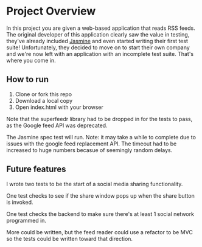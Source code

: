 # Project Overview

In this project you are given a web-based application that reads RSS feeds. The original developer of this application clearly saw the value in testing, they've already included [Jasmine](http://jasmine.github.io/) and even started writing their first test suite! Unfortunately, they decided to move on to start their own company and we're now left with an application with an incomplete test suite. That's where you come in.


## How to run

1. Clone or fork this repo
2. Download a local copy
3. Open index.html with your browser

Note that the superfeedr library had to be dropped in for the tests to pass, as the Google feed API was deprecated.

The Jasmine spec test will run. Note: it may take a while to complete due to issues with the google feed replacement API.
The timeout had to be increased to huge numbers becasue of seemingly random delays.

## Future features

I wrote two tests to be the start of a social media sharing functionality.

One test checks to see if the share window pops up when the share button is invoked.

One test checks the backend to make sure there's at least 1 social network programmed in.

More could be written, but the feed reader could use a refactor to be MVC so the tests could be written toward that direction.
